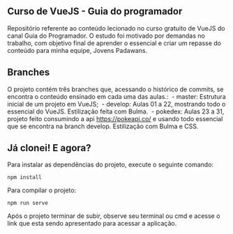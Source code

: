 ## Curso de VueJS - Guia do programador

Repositório referente ao conteúdo lecionado no curso gratuito de VueJS do canal Guia do Programador. O estudo foi motivado por demandas no trabalho, com objetivo final de aprender o essencial e criar um repasse do conteúdo para minha equipe, Jovens Padawans.

## Branches
O projeto contém três branches que, acessando o histórico de commits, se encontra o conteúdo ensinado em cada uma das aulas.:
&nbsp;- master: Estrutura inicial de um projeto em VueJS;
&nbsp;- develop: Aulas 01 a 22, mostrando todo o essencial do VueJS. Estilização feita com Bulma.
&nbsp;- pokedex: Aulas 23 a 31, projeto feito consumindo a api https://pokeapi.co/ e usando todo essencial que se encontra na branch develop. Estilização com Bulma e CSS.

## Já clonei! E agora?

Para instalar as dependências do projeto, execute o seguinte comando:
```
npm install
```

Para compilar o projeto:
```
npm run serve
```
Após o projeto terminar de subir, observe seu terminal ou cmd e acesse o link que esta sendo apresentado para acessar a aplicação.

